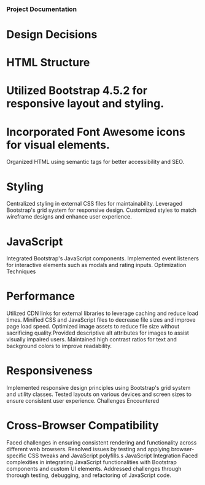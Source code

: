 ### Project Documentation
# Design Decisions
# HTML Structure
# Utilized Bootstrap 4.5.2 for responsive layout and styling.
# Incorporated Font Awesome icons for visual elements.
Organized HTML using semantic tags for better accessibility and SEO.
# Styling
Centralized styling in external CSS files for maintainability.
Leveraged Bootstrap's grid system for responsive design.
Customized styles to match wireframe designs and enhance user experience.
# JavaScript
Integrated  Bootstrap's JavaScript components.
Implemented event listeners for interactive elements such as modals and rating inputs.
Optimization Techniques
# Performance
Utilized CDN links for external libraries to leverage caching and reduce load times.
Minified CSS and JavaScript files to decrease file sizes and improve page load speed.
Optimized image assets to reduce file size without sacrificing quality.Provided descriptive alt attributes for images to assist visually impaired users.
Maintained high contrast ratios for text and background colors to improve readability.
# Responsiveness
Implemented responsive design principles using Bootstrap's grid system and utility classes.
Tested layouts on various devices and screen sizes to ensure consistent user experience.
Challenges Encountered
# Cross-Browser Compatibility
Faced challenges in ensuring consistent rendering and functionality across different web browsers.
Resolved issues by testing and applying browser-specific CSS tweaks and JavaScript polyfills.s
JavaScript Integration
Faced complexities in integrating JavaScript functionalities with Bootstrap components and custom UI elements.
Addressed challenges through thorough testing, debugging, and refactoring of JavaScript code.

